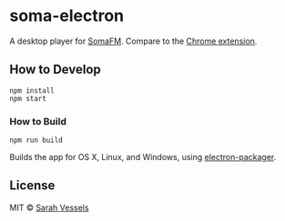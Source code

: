 # soma-electron

A desktop player for [SomaFM](http://somafm.com/). Compare to the [Chrome extension](https://github.com/cheshire137/soma-chrome).

## How to Develop

    npm install
    npm start

### How to Build

    npm run build

Builds the app for OS X, Linux, and Windows, using [electron-packager](https://github.com/electron-userland/electron-packager).

## License

MIT © [Sarah Vessels](http://3till7.net)

